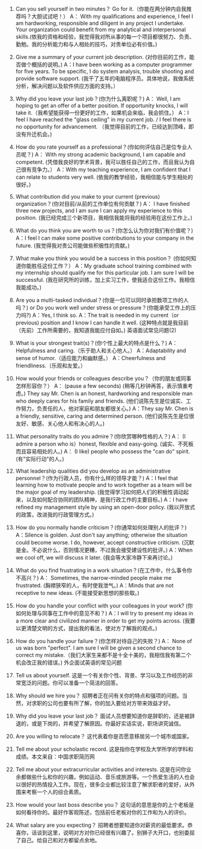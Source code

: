 1. Can you sell yourself in two minutes？ Go for it.（你能在两分钟内自我推荐吗？大胆试试吧！） 
A： With my qualifications and experience, I feel I am hardworking, responsible and diligent in any project I undertake. Your organization could benefit from my analytical and interpersonal skills.(依我的资格和经验，我觉得我对所从事的每一个项目都很努力、负责、勤勉。我的分析能力和与人相处的技巧，对贵单位必有价值。) 

2. Give me a summary of your current job description. (对你目前的工作，能否做个概括的说明。) 
A：I have been working as a computer programmer for five years. To be specific, I do system analysis, trouble shooting and provide software support. (我干了五年的电脑程序员。具体地说，我做系统分析，解决问题以及软件供应方面的支持。） 

3. Why did you leave your last job？(你为什么离职呢？) 
A： Well, I am hoping to get an offer of a better position. If opportunity knocks, I will take it.（我希望能获得一份更好的工作，如果机会来临，我会抓住。）
A：I feel I have reached the "glass ceiling" in my current job. / I feel there is no opportunity for advancement. （我觉得目前的工作，已经达到顶峰，即没有升迁机会。) 

4. How do you rate yourself as a professional？(你如何评估自己是位专业人员呢？) 
A： With my strong academic background, I am capable and competent. (凭借我良好的学术背景，我可以胜任自己的工作，而且我认为自己很有竞争力。） 
A：With my teaching experience, I am confident that I can relate to students very well. (依我的教学经验，我相信能与学生相处的很好。)

5. What contribution did you make to your current (previous) organization？(你对目前/从前的工作单位有何贡献？) 
A： I have finished three new projects, and I am sure I can apply my experience to this position. 
(我已经完成三个新项目，我相信我能将我的经验用在这份工作上。) 

6. What do you think you are worth to us？(你怎么认为你对我们有价值呢？) 
A：I feel I can make some positive contributions to your company in the future. (我觉得我对贵公司能做些积极性的贡献。) 

7. What make you think you would be a success in this position？ (你如何知道你能胜任这份工作？） 
A：My graduate school training combined with my internship should qualify me for this particular job. I am sure I will be successful. (我在研究所的训练，加上实习工作，使我适合这份工作。我相信我能成功。) 

8. Are you a multi-tasked individual？(你是一位可以同时承担数项工作的人吗？) or Do you work well under stress or pressure？(你能承受工作上的压力吗?) 
A：Yes, I think so. 
A：The trait is needed in my current（or previous) position and I know I can handle it well. (这种特点就是我目前（先前）工作所需要的，我知道我能应付自如。) 
英语面试常见问题(2) 

9. What is your strongest trait(s)？(你个性上最大的特点是什么？) 
A：Helpfulness and caring.（乐于助人和关心他人。） 
A：Adaptability and sense of humor.（适应能力和幽默感。） 
A：Cheerfulness and friendliness.（乐观和友爱。） 

10. How would your friends or colleagues describe you？（你的朋友或同事怎样形容你？） 
A： (pause a few seconds) (稍等几秒钟再答，表示慎重考虑。) They say Mr. Chen is an honest, hardworking and responsible man who deeply cares for his family and friends. (他们说陈先生是位诚实、工作努力，负责任的人，他对家庭和朋友都很关心。) 
A：They say Mr. Chen is a friendly, sensitive, caring and determined person. (他们说陈先生是位很友好、敏感、关心他人和有决心的人。) 

11. What personality traits do you admire？(你欣赏哪种性格的人？) 
A： (I admire a person who is）honest, flexible and easy-going. (诚实、不死板而且容易相处的人。) 
A： (I like) people who possess the "can do" spirit. (有"实际行动"的人。) 

12. What leadership qualities did you develop as an administrative personnel？(作为行政人员，你有什么样的领导才能？) 
A：I feel that learning how to motivate people and to work together as a team will be the major goal of my leadership. (我觉得学习如何把人们的积极性调动起来，以及如何配合协同的团队精神，是我行政工作的主要目标。) 
A：I have refined my management style by using an open-door policy. (我以开放式的政策，改进我的行政管理方式。) 

13. How do you normally handle criticism？(你通常如何处理别人的批评？) 
A：Silence is golden. Just don't say anything; otherwise the situation could become worse. I do, however, accept constructive criticism. (沉默是金。不必说什么，否则情况更糟，不过我会接受建设性的批评。) 
A：When we cool off, we will discuss it later. (我会等大家冷静下来再讨论。) 

14.  What do you find frustrating in a work situation？(在工作中，什么事令你不高兴？) 
A： Sometimes, the narrow-minded people make me frustrated. (胸襟狭窄的人，有时使我泄气。) 
A：Minds that are not receptive to new ideas. (不能接受新思想的那些取。) 

15. How do you handle your conflict with your colleagues in your work? (你如何处理与同事在工作中的意见不和？) 
A：I will try to present my ideas in a more clear and civilized manner in order to get my points across. (我要以更清楚文明的方式，提出我的看法，使对方了解我的观点。) 

16. How do you handle your failure？(你怎样对待自己的失败？) 
A： None of us was born "perfect". I am sure I will be given a second chance to correct my mistake.（我们大家生来都不是十全十美的，我相信我有第二个机会改正我的错误。) 
外企面试英语的常见问题 

17. Tell us about yourself. 
这是一个有关你个性、背景、学习以及工作经历的非常宽泛的问题。你可以准备一个简洁的回答。 

18. Why should we hire you？ 
招聘者正在问有关你的特点和强项的问题。当然，对求职的公司也要有所了解，你的加入要给对方带来效益才好。 

19. Why did you leave your last job？ 
面试人员想要知道你是辞职的，还是被辞退的，或是下岗的，并希望了解原因。你最好实话实说，职场讲究诚信。 

20. Are you willing to relocate？ 
这代表着你是否愿意移居另一个城市或国家。 

21. Tell me about your scholastic record. 
这是指你在学校及大学所学的学科和成绩。本文来自：中国求职简历网 

22. Tell me about your extracurricular activities and interests. 
这是在问你业余都做些什么和你的兴趣，例如运动、音乐或旅游等。一个热爱生活的人也会以很好的热情投入工作。现在，很多企业都比较注意了解求职者的爱好，从外围来考察一个人的综合素质。 

23. How would your last boss describe you？ 
这句话的意思是你的上个老板是如何看待你的。最好作客观陈述，包括前任老板对你的工作和为人的评价。 

24. What salary are you expecting？ 
招聘者想要知道你对薪资的最低要求。恭喜你，话谈到这里，说明对方对你已经很有兴趣了。别狮子大开口，也别委屈了自己。给自己和对方都留点余地。
